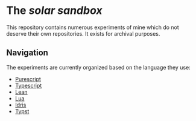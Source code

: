 # The _solar sandbox_

This repository contains numerous experiments of mine which do not deserve their own repositories. It exists for archival purposes.

## Navigation

The experiments are currently organized based on the language they use:

- [Purescript](./purescript/)
- [Typescript](./typescript/)
- [Lean](./lean/)
- [Lua](./lua/)
- [Idris](./idris/)
- [Typst](./typst/)
